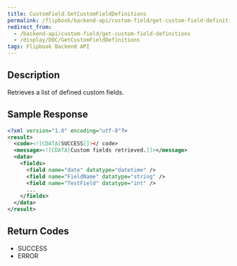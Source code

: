 ```yaml
---
title: CustomField.GetCustomFieldDefinitions
permalink: /flipbook/backend-api/custom-field/get-custom-field-definitions
redirect_from:
  - /backend-api/custom-field/get-custom-field-definitions
  - /display/DOC/GetCustomFieldDefinitions
tags: Flipbook Backend API
---
```


## Description
Retrieves a list of defined custom fields.

## Sample Response

```xml
<?xml version="1.0" encoding="utf-8"?>
<result>
  <code><![CDATA[SUCCESS]]></ code>
  <message><![CDATA[Custom fields retrieved.]]></message>
  <data>
    <fields>
      <field name="date" datatype="datetime" />
      <field name="FieldName" datatype="string" />
      <field name="TestField" datatype="int" />
      ...
    </fields>
  </data>
</result>
```

## Return Codes

* SUCCESS
* ERROR